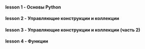 #### **lesson 1** - Основы Python
#### **lesson 2** - Управляющие конструкции и коллекции
#### **lesson 3** - Управляющие конструкции и коллекции (часть 2)
#### **lesson 4** - Функции
